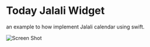 # Today Jalali Widget

an example to how implement Jalali calendar using swift.

![Screen Shot](https://cloud.githubusercontent.com/assets/7693001/18835470/19346a60-8408-11e6-8f80-086cd2a5a5f1.png)